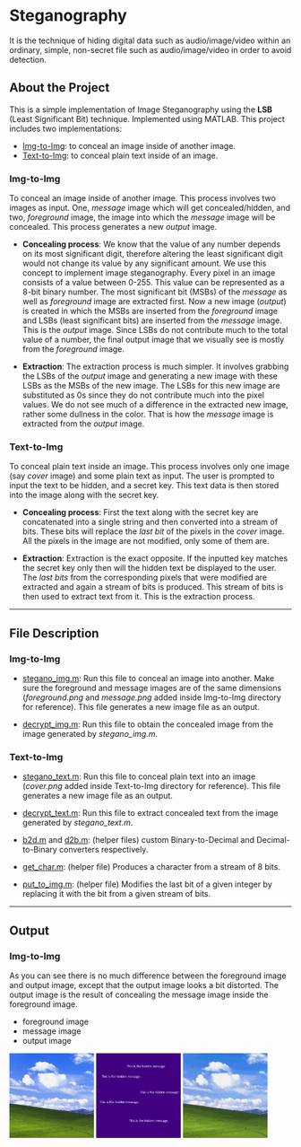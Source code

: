 # Steganography

It is the technique of hiding digital data such as audio/image/video within an ordinary, simple, non-secret file such as audio/image/video in order to avoid detection.

## About the Project

This is a simple implementation of Image Steganography using the **LSB** (Least Significant Bit) technique. Implemented using MATLAB. This project includes two implementations:

- [Img-to-Img](Img-to-Img): to conceal an image inside of another image.
- [Text-to-Img](Text-to-Img): to conceal plain text inside of an image.

### Img-to-Img

To conceal an image inside of another image. This process involves two images as input. One, _message_ image which will get concealed/hidden, and two, _foreground_ image, the image into which the _message_ image will be concealed. This process generates a new _output_ image.

- **Concealing process**: We know that the value of any number depends on its most significant digit, therefore altering the least significant digit would not change its value by any significant amount. We use this concept to implement image steganography. Every pixel in an image consists of a value between 0-255. This value can be represented as a 8-bit binary number. The most significant bit (MSBs) of the _message_ as well as _foreground_ image are extracted first. Now a new image (_output_) is created in which the MSBs are inserted from the _foreground_ image and LSBs (least significant bits) are inserted from the _message_ image. This is the _output_ image. Since LSBs do not contribute much to the total value of a number, the final output image that we visually see is mostly from the _foreground_ image.

- **Extraction**: The extraction process is much simpler. It involves grabbing the LSBs of the _output_ image and generating a new image with these LSBs as the MSBs of the new image. The LSBs for this new image are substituted as 0s since they do not contribute much into the pixel values. We do not see much of a difference in the extracted new image, rather some dullness in the color. That is how the _message_ image is extracted from the _output_ image.

### Text-to-Img

To conceal plain text inside an image. This process involves only one image (say _cover_ image) and some plain text as input. The user is prompted to input the text to be hidden, and a secret key. This text data is then stored into the image along with the secret key.

- **Concealing process**: First the text along with the secret key are concatenated into a single string and then converted into a stream of bits. These bits will replace the _last bit_ of the pixels in the _cover_ image. All the pixels in the image are not modified, only some of them are.

- **Extraction**: Extraction is the exact opposite. If the inputted key matches the secret key only then will the hidden text be displayed to the user.
  The _last bits_ from the corresponding pixels that were modified are extracted and again a stream of bits is produced. This stream of bits is then used to extract text from it. This is the extraction process.

---

## File Description

### Img-to-Img

- [stegano_img.m](Img-to-Img/stegano_img.m): Run this file to conceal an image into another. Make sure the foreground and message images are of the same dimensions (_foreground.png_ and _message.png_ added inside Img-to-Img directory for reference). This file generates a new image file as an output.

- [decrypt_img.m](Img-to-Img/decrypt_img.m): Run this file to obtain the concealed image from the image generated by _stegano_img.m_.

### Text-to-Img

- [stegano_text.m](Text-to-Img/stegano_text.m): Run this file to conceal plain text into an image (_cover.png_ added inside Text-to-Img directory for reference). This file generates a new image file as an output.

- [decrypt_text.m](Text-to-Img/decrypt_text.m): Run this file to extract concealed text from the image generated by _stegano_text.m_.

- [b2d.m](Text-to-Img/b2d.m) and [d2b.m](Text-to-Img/d2b.m): (helper files) custom Binary-to-Decimal and Decimal-to-Binary converters respectively.

- [get_char.m](Text-to-Img/get_char.m): (helper file) Produces a character from a stream of 8 bits.

- [put_to_img.m](Text-to-Img/put_to_img.m): (helper file) Modifies the last bit of a given integer by replacing it with the bit from a given stream of bits.

---

## Output

### Img-to-Img

As you can see there is no much difference between the foreground image and output image, except that the output image looks a bit distorted. The output image is the result of concealing the message image inside the foreground image.

- foreground image
- message image
- output image

<img src="Img-to-Img/images/foreground.png" width="30%" />
<img src="Img-to-Img/images/message.png" width="30%" />
<img src="Img-to-Img/images/output.png" width="30%" />
